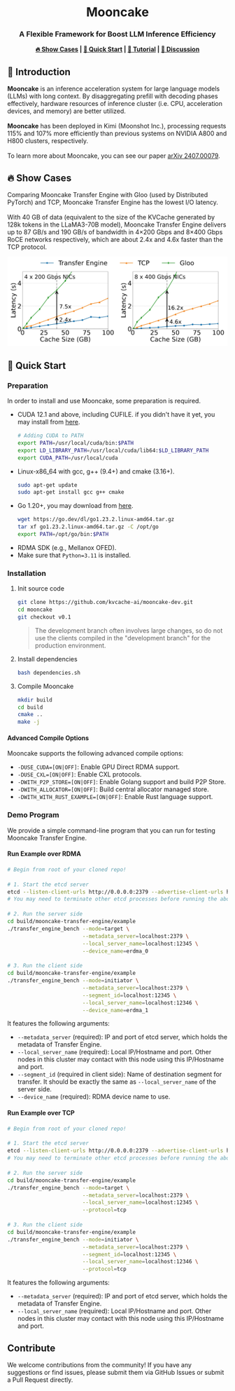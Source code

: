 <div align="center">
<h1>Mooncake</h1>
<h3>A Flexible Framework for Boost LLM Inference Efficiency</h3>
  <strong><a href="#show-cases">🔥 Show Cases</a> | <a href="#quick-start">🚀 Quick Start</a> | <a href="#tutorial">📃 Tutorial</a> | <a href="https://github.com/kvcache-ai/ktransformers/discussions">💬  Discussion </a> </strong>
</div>

<h2 id="intro">🎉 Introduction</h2>

**Mooncake** is an inference acceleration system for large language models (LLMs) with long context. By disaggregating prefill with decoding phases effectively, hardware resources of inference cluster (i.e. CPU, acceleration devices, and memory) are better utilized. 
<br/><br/>
**Mooncake** has been deployed in Kimi (Moonshot Inc.), processing requests 115% and 107% more efficiently than previous systems on NVIDIA A800 and H800 clusters, respectively.
<br/><br/>
To learn more about Mooncake, you can see our paper [arXiv 2407.00079](https://arxiv.org/abs/2407.00079).

<h2 id="show-cases">🔥 Show Cases</h2>
Comparing Mooncake Transfer Engine with Gloo (used by Distributed PyTorch) and TCP, Mooncake Transfer Engine has the lowest I/O latency.
<br/><br/>
With 40 GB of data (equivalent to the size of the KVCache generated by 128k tokens in the LLaMA3-70B model), Mooncake Transfer Engine delivers up to 87 GB/s and 190 GB/s of bandwidth in 4×200 Gbps and 8×400 Gbps RoCE networks respectively, which are about 2.4x and 4.6x faster than the TCP protocol.

![transfer-engine-performance.png](docs/fig/transfer-engine-performance.png)

<h2 id="quick-start">🚀 Quick Start</h2>

### Preparation
In order to install and use Mooncake, some preparation is required.
- CUDA 12.1 and above, including CUFILE. if you didn't have it yet, you may install from [here](https://developer.nvidia.com/cuda-downloads). 
  ```bash
  # Adding CUDA to PATH
  export PATH=/usr/local/cuda/bin:$PATH
  export LD_LIBRARY_PATH=/usr/local/cuda/lib64:$LD_LIBRARY_PATH
  export CUDA_PATH=/usr/local/cuda
  ```
- Linux-x86_64 with gcc, g++ (9.4+) and cmake (3.16+).
  ```bash
  sudo apt-get update
  sudo apt-get install gcc g++ cmake
  ```
- Go 1.20+, you may download from [here](https://go.dev/dl/).
  ```bash
  wget https://go.dev/dl/go1.23.2.linux-amd64.tar.gz
  tar xf go1.23.2.linux-amd64.tar.gz -C /opt/go
  export PATH=/opt/go/bin:$PATH
  ```
- RDMA SDK (e.g., Mellanox OFED).
- Make sure that `Python=3.11` is installed.

### Installation
1. Init source code
   ```bash
   git clone https://github.com/kvcache-ai/mooncake-dev.git
   cd mooncake
   git checkout v0.1
   ```

   > The development branch often involves large changes, so do not use the clients compiled in the "development branch" for the production environment.

2. Install dependencies
   ```bash
   bash dependencies.sh
   ```

3. Compile Mooncake
   ```bash
   mkdir build
   cd build
   cmake ..
   make -j
   ```

#### Advanced Compile Options
Mooncake supports the following advanced compile options:
- `-DUSE_CUDA=[ON|OFF]`: Enable GPU Direct RDMA support. 
- `-DUSE_CXL=[ON|OFF]`: Enable CXL protocols. 
- `-DWITH_P2P_STORE=[ON|OFF]`: Enable Golang support and build P2P Store. 
- `-DWITH_ALLOCATOR=[ON|OFF]`: Build central allocator managed store.
- `-DWITH_WITH_RUST_EXAMPLE=[ON|OFF]`: Enable Rust language support.

### Demo Program
We provide a simple command-line program that you can run for testing Mooncake Transfer Engine.

#### Run Example over RDMA
```bash
# Begin from root of your cloned repo!

# 1. Start the etcd server
etcd --listen-client-urls http://0.0.0.0:2379 --advertise-client-urls http://localhost:2379
# You may need to terminate other etcd processes before running the above command

# 2. Run the server side
cd build/mooncake-transfer-engine/example
./transfer_engine_bench --mode=target \
                        --metadata_server=localhost:2379 \
                        --local_server_name=localhost:12345 \
                        --device_name=erdma_0

# 3. Run the client side
cd build/mooncake-transfer-engine/example
./transfer_engine_bench --mode=initiator \
                        --metadata_server=localhost:2379 \
                        --segment_id=localhost:12345 \
                        --local_server_name=localhost:12346 \
                        --device_name=erdma_1
```
It features the following arguments:
- `--metadata_server` (required): IP and port of etcd server, which holds the metadata of Transfer Engine.
- `--local_server_name` (required): Local IP/Hostname and port. Other nodes in this cluster may contact with this node using this IP/Hostname and port.
- `--segment_id` (required in client side): Name of destination segment for transfer. It should be exactly the same as `--local_server_name` of the server side.
- `--device_name` (required): RDMA device name to use.

#### Run Example over TCP
```bash
# Begin from root of your cloned repo!

# 1. Start the etcd server
etcd --listen-client-urls http://0.0.0.0:2379 --advertise-client-urls http://localhost:2379
# You may need to terminate other etcd processes before running the above command

# 2. Run the server side
cd build/mooncake-transfer-engine/example
./transfer_engine_bench --mode=target \
                        --metadata_server=localhost:2379 \
                        --local_server_name=localhost:12345 \
                        --protocol=tcp

# 3. Run the client side
cd build/mooncake-transfer-engine/example
./transfer_engine_bench --mode=initiator \
                        --metadata_server=localhost:2379 \
                        --segment_id=localhost:12345 \
                        --local_server_name=localhost:12346 \
                        --protocol=tcp
```
It features the following arguments:
- `--metadata_server` (required): IP and port of etcd server, which holds the metadata of Transfer Engine.
- `--local_server_name` (required): Local IP/Hostname and port. Other nodes in this cluster may contact with this node using this IP/Hostname and port.

## Contribute
We welcome contributions from the community! If you have any suggestions or find issues, please submit them via GitHub Issues or submit a Pull Request directly.
